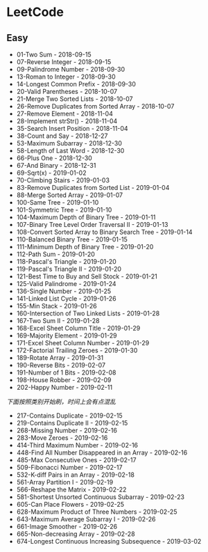 # LeetCode 

## Easy

+ 01-Two Sum                                        - 2018-09-15
+ 07-Reverse Integer                                - 2018-09-15
+ 09-Palindrome Number                              - 2018-09-30
+ 13-Roman to Integer                               - 2018-09-30
+ 14-Longest Common Prefix                          - 2018-09-30
+ 20-Valid Parentheses                              - 2018-10-07
+ 21-Merge Two Sorted Lists                         - 2018-10-07
+ 26-Remove Duplicates from Sorted Array            - 2018-10-07
+ 27-Remove Element                                 - 2018-11-04
+ 28-Implement strStr()                             - 2018-11-04
+ 35-Search Insert Position                         - 2018-11-04
+ 38-Count and Say                                  - 2018-12-27
+ 53-Maximum Subarray                               - 2018-12-30
+ 58-Length of Last Word                            - 2018-12-30
+ 66-Plus One                                       - 2018-12-30
+ 67-And Binary                                     - 2018-12-31
+ 69-Sqrt(x)                                        - 2019-01-02
+ 70-Climbing Stairs                                - 2019-01-03
+ 83-Remove Duplicates from Sorted List             - 2019-01-04  
+ 88-Merge Sorted Array                             - 2019-01-07
+ 100-Same Tree                                     - 2019-01-10
+ 101-Symmetric Tree                                - 2019-01-10
+ 104-Maximum Depth of Binary Tree                  - 2019-01-11
+ 107-Binary Tree Level Order Traversal II          - 2019-01-13
+ 108-Convert Sorted Array to Binary Search Tree    - 2019-01-14
+ 110-Balanced Binary Tree                          - 2019-01-15
+ 111-Minimum Depth of Binary Tree                  - 2019-01-20
+ 112-Path Sum                                      - 2019-01-20
+ 118-Pascal's Triangle                             - 2019-01-20
+ 119-Pascal's Triangle II                          - 2019-01-20
+ 121-Best Time to Buy and Sell Stock               - 2019-01-21
+ 125-Valid Palindrome                              - 2019-01-24
+ 136-Single Number                                 - 2019-01-25
+ 141-Linked List Cycle                             - 2019-01-26
+ 155-Min Stack                                     - 2019-01-26
+ 160-Intersection of Two Linked Lists              - 2019-01-28
+ 167-Two Sum II                                    - 2019-01-28
+ 168-Excel Sheet Column Title                      - 2019-01-29
+ 169-Majority Element                              - 2019-01-29
+ 171-Excel Sheet Column Number                     - 2019-01-29
+ 172-Factorial Trailing Zeroes                     - 2019-01-30
+ 189-Rotate Array                                  - 2019-01-31
+ 190-Reverse Bits                                  - 2019-02-07
+ 191-Number of 1 Bits                              - 2019-02-08
+ 198-House Robber                                  - 2019-02-09
+ 202-Happy Number                                  - 2019-02-11

*下面按照类别开始刷，时间上会有点混乱*
+ 217-Contains Duplicate                            - 2019-02-15
+ 219-Contains Duplicate II                         - 2019-02-15
+ 268-Missing Number                                - 2019-02-16
+ 283-Move Zeroes                                   - 2019-02-16
+ 414-Third Maximum Number                          - 2019-02-16
+ 448-Find All Number Disappeared in an Array       - 2019-02-16
+ 485-Max Consecutive Ones                          - 2019-02-17
+ 509-Fibonacci Number                              - 2019-02-17
+ 532-K-diff Pairs in an Array                      - 2019-02-18
+ 561-Array Partition I                             - 2019-02-19
+ 566-Reshape the Matrix                            - 2019-02-22
+ 581-Shortest Unsorted Continuous Subarray         - 2019-02-23
+ 605-Can Place Flowers                             - 2019-02-25
+ 628-Maximum Product of Three Numbers              - 2019-02-25
+ 643-Maximum Average Subarray I                    - 2019-02-26
+ 661-Image Smoother                                - 2019-02-26
+ 665-Non-decreasing Array                          - 2019-02-28
+ 674-Longest Continuous Increasing Subsequence     - 2019-03-02